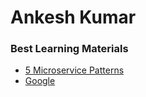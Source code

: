 # Ankesh Kumar

### Best Learning Materials

- [5 Microservice Patterns](https://www.google.com](https://youtu.be/tiHKefWOyrY?si=ihqBT5-gQybGhqSE))
- [Google](https://www.google.com)
